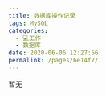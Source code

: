 ```yaml
---
title: 数据库操作记录
tags: MySQL
categories: 
  - 💻工作
  - 数据库
date: 2020-06-06 12:27:56
permalink: /pages/6e14f7/
---
```


暂无
